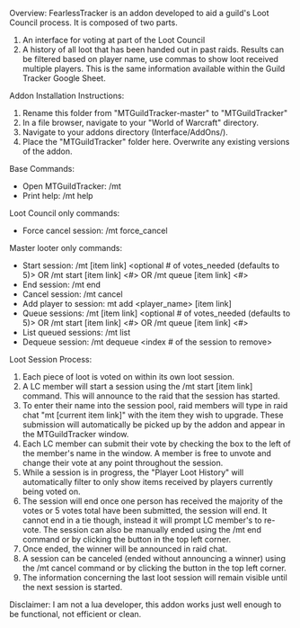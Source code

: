Overview: 
FearlessTracker is an addon developed to aid a guild's Loot Council process. It is composed of two parts.
1. An interface for voting at part of the Loot Council 
2. A history of all loot that has been handed out in past raids.  Results can be filtered based on player name, use commas to show loot received multiple players. This is the same information available within the Guild Tracker Google Sheet.

Addon Installation Instructions:
1. Rename this folder from "MTGuildTracker-master" to "MTGuildTracker"
1. In a file browser, navigate to your "World of Warcraft" directory.
2. Navigate to your addons directory (Interface/AddOns/).
3. Place the "MTGuildTracker" folder here. Overwrite any existing versions of the addon.

Base Commands:
* Open MTGuildTracker:	/mt
* Print help:  		  /mt help

Loot Council only commands:
* Force cancel session:    /mt force_cancel

Master looter only commands:
* Start session:   	/mt [item link] <optional # of votes_needed (defaults to 5)> OR /mt start [item link] <#> OR /mt queue [item link] <#>
* End session:   	    	/mt end
* Cancel session:     	/mt cancel
* Add player to session: mt add <player_name> [item link]
* Queue sessions:       /mt [item link] <optional # of votes_needed (defaults to 5)> OR /mt start [item link] <#> OR /mt queue [item link] <#>
* List queued sessions: /mt list
* Dequeue session:      /mt dequeue <index # of the session to remove>

Loot Session Process:
1. Each piece of loot is voted on within its own loot session.
2. A LC member will start a session using the /mt start [item link] command. This will announce to the raid that the session has started.
3. To enter their name into the session pool, raid members will type in raid chat "mt [current item link]" with the item they wish to upgrade. These submission will automatically be picked up by the addon and appear in the MTGuildTracker window. 
4. Each LC member can submit their vote by checking the box to the left of the member's name in the window. A member is free to unvote and change their vote at any point throughout the session.
5. While a session is in progress, the "Player Loot History" will automatically filter to only show items received by players currently being voted on.
5. The session will end once one person has received the majority of the votes or 5 votes total have been submitted, the session will end. It cannot end in a tie though, instead it will prompt LC member's to re-vote.  The session can also be manually ended using the /mt end command or by clicking the button in the top left corner.
6. Once ended, the winner will be announced in raid chat.
7. A session can be canceled (ended without announcing a winner) using the /mt cancel command or by clicking the button in the top left corner.
8. The information concerning the last loot session will remain visible until the next session is started.

Disclaimer: I am not a lua developer, this addon works just well enough to be functional, not efficient or clean. 
